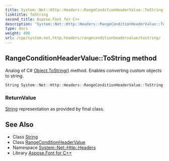 ```yaml
---
title: System::Net::Http::Headers::RangeConditionHeaderValue::ToString method
linktitle: ToString
second_title: Aspose.Font for C++
description: 'System::Net::Http::Headers::RangeConditionHeaderValue::ToString method. Analog of C# Object.ToString() method. Enables converting custom objects to string in C++.'
type: docs
weight: 400
url: /cpp/system.net.http.headers/rangeconditionheadervalue/tostring/
---
```

## RangeConditionHeaderValue::ToString method


Analog of C# [Object.ToString()](../../../system/object/tostring/) method. Enables converting custom objects to string.

```cpp
String System::Net::Http::Headers::RangeConditionHeaderValue::ToString() const override
```


### ReturnValue

[String](../../../system/string/) representation as provided by final class.

## See Also

* Class [String](../../../system/string/)
* Class [RangeConditionHeaderValue](../)
* Namespace [System::Net::Http::Headers](../../)
* Library [Aspose.Font for C++](../../../)
